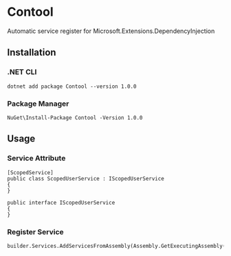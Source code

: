 # Contool

Automatic service register for Microsoft.Extensions.DependencyInjection


## Installation

### .NET CLI
```
dotnet add package Contool --version 1.0.0
```

### Package Manager
```
NuGet\Install-Package Contool -Version 1.0.0
```


## Usage

### Service Attribute
```
[ScopedService]
public class ScopedUserService : IScopedUserService
{
}

public interface IScopedUserService
{
}
```

### Register Service
```
builder.Services.AddServicesFromAssembly(Assembly.GetExecutingAssembly());
```
